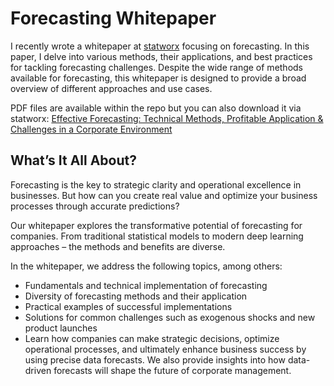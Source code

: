 # Forecasting Whitepaper

I recently wrote a whitepaper at [statworx](https://www.statworx.com/en/) focusing on forecasting. In this paper, I delve into various methods, their applications, and best practices for tackling forecasting challenges. Despite the wide range of methods available for forecasting, this whitepaper is designed to provide a broad overview of different approaches and use cases.

PDF files are available within the repo but you can also download it via statworx:
[Effective Forecasting: Technical Methods, Profitable Application & Challenges in a Corporate Environment](https://www.statworx.com/en/content-hub/whitepaper/effective-forecasting-technical-methods-profitable-application-challenges-in-a-corporate-environment/)

## What’s It All About?

Forecasting is the key to strategic clarity and operational excellence in businesses. But how can you create real value and optimize your business processes through accurate predictions?

Our whitepaper explores the transformative potential of forecasting for companies. From traditional statistical models to modern deep learning approaches – the methods and benefits are diverse.

In the whitepaper, we address the following topics, among others:

- Fundamentals and technical implementation of forecasting
- Diversity of forecasting methods and their application
- Practical examples of successful implementations
- Solutions for common challenges such as exogenous shocks and new product launches
- Learn how companies can make strategic decisions, optimize operational processes, and ultimately enhance business success by using precise data forecasts. We also provide insights into how data-driven forecasts will shape the future of corporate management.

